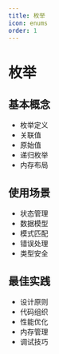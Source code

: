 ```yaml
---
title: 枚举
icon: enums
order: 1
---
```


# 枚举

## 基本概念
- 枚举定义
- 关联值
- 原始值
- 递归枚举
- 内存布局

## 使用场景
- 状态管理
- 数据模型
- 模式匹配
- 错误处理
- 类型安全

## 最佳实践
- 设计原则
- 代码组织
- 性能优化
- 内存管理
- 调试技巧
